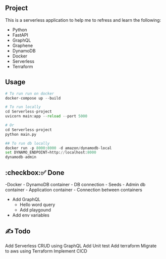 ## Project

This is a serverless application to help me to refress and learn the following:
- Python
- FastAPI 
- GraphQL
- Graphene
- DynamoDB
- Docker
- Serverless
- Terraform

## Usage
```python
# To run run on docker
docker-compose up --build

# To run locally
cd Serverless-project 
uvicorn main:app --reload --port 5000 

# Or 
cd Serverless-project 
python main.py

## To run db locally
docker run -p 8000:8000 -d amazon/dynamodb-local
set DYNAMO_ENDPOINT=http://localhost:8000
dynamodb-admin
```

## :checkbox:✅ Done
-Docker 
    - DynamoDB container
        - DB connection
        - Seeds
    - Admin db container
    - Application container
    - Connection between containers
- Add GraphQL
    - Hello word query
    - Add playgound
- Add env variables

## :writing_hand: Todo
Add Serverless
CRUD using GraphQL
Add Unit test
Add terraform
Migrate to aws using Terraform 
Implement CICD



